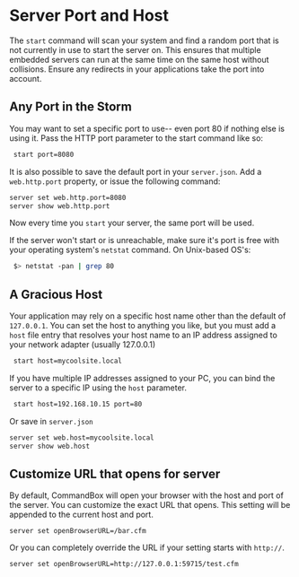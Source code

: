 # Server Port and Host

The `start` command will scan your system and find a random port that is not currently in use to start the server on.  This ensures that multiple embedded servers can run at the same time on the same host without collisions.  Ensure any redirects in your applications take the port into account.

## Any Port in the Storm

You may want to set a specific port to use-- even port 80 if nothing else is using it.  Pass the HTTP port parameter to the start command like so:

```bash
 start port=8080
```

It is also possible to save the default port in your `server.json`.  Add a `web.http.port` property, or issue the following command:

```bash
server set web.http.port=8080
server show web.http.port
```

Now every time you `start` your server, the same port will be used.

If the server won't start or is unreachable, make sure it's port is free with your operating system's `netstat` command.  On Unix-based OS's:

```bash
 $> netstat -pan | grep 80
```

## A Gracious Host

Your application may rely on a specific host name other than the default of `127.0.0.1`.  You can set the host to anything you like, but you must add a `host` file entry that resolves your host name to an IP address assigned to your network adapter \(usually 127.0.0.1\)

```bash
 start host=mycoolsite.local
```

If you have multiple IP addresses assigned to your PC, you can bind the server to a specific IP using the `host` parameter.

```bash
 start host=192.168.10.15 port=80
```

Or save in `server.json`

```bash
server set web.host=mycoolsite.local
server show web.host
```

## Customize URL that opens for server

By default, CommandBox will open your browser with the host and port of the server.  You can customize the exact URL that opens.  This setting will be appended to the current host and port.
```
server set openBrowserURL=/bar.cfm
```

Or you can completely override the URL if your setting starts with `http://`.

```
server set openBrowserURL=http://127.0.0.1:59715/test.cfm
```



